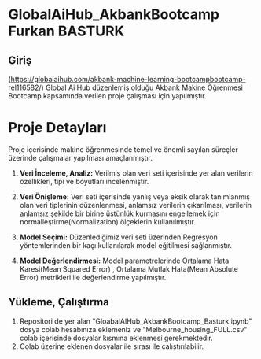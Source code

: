 # GlobalAiHub_AkbankBootcamp Furkan BASTURK
## Giriş

(https://globalaihub.com/akbank-machine-learning-bootcampbootcamp-rel116582/) Global Ai Hub düzenlemiş olduğu Akbank Makine Öğrenmesi Bootcamp kapsamında verilen proje çalışması için yapılmıştır.

# Proje Detayları

Proje içerisinde makine öğrenmesinde temel ve önemli sayılan süreçler üzerinde çalışmalar yapılması amaçlanmıştır.

1. **Veri İnceleme, Analiz:** Verilmiş olan veri seti içerisinde yer alan verilerin özellikleri, tipi ve boyutları incelenmiştir.

2. **Veri Önişleme:** Veri seti içerisinde yanlış veya eksik olarak tanımlanmış olan veri tiplerinin düzenlenmesi, anlamsız verilerin çıkarılması, verilerin anlamsız şekilde bir birine üstünlük kurmasını engellemek için normalleştirme(Normalization) ölçeklerin kullanılmıştır.

3. **Model Seçimi:** Düzenlediğimiz veri seti üzerinden Regresyon yöntemlerinden bir kaçı kullanılarak model eğitilmesi sağlanmıştır.

4. **Model Değerlendirmesi:** Model parametrelerinde Ortalama Hata Karesi(Mean Squared Error) , Ortalama Mutlak Hata(Mean Absolute Error) metrikleri ile değerlendirme yapılmıştır.

## Yükleme, Çalıştırma

1. Repositori de yer alan "GloabalAIHub_AkbankBootcamp_Basturk.ipynb" dosya colab hesabınıza eklemeniz ve "Melbourne_housing_FULL.csv" colab içerisinde dosyalar kısmına eklenmesi gerekmektedir.
2. Colab üzerine eklenen dosyalar ile sırası ile çalıştırılabilir.
